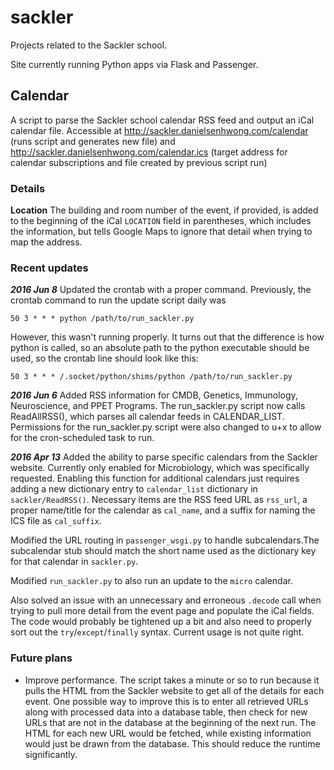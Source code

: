 # sackler #

Projects related to the Sackler school.

Site currently running Python apps via Flask and Passenger.

## Calendar ##
A script to parse the Sackler school calendar RSS feed and output an iCal calendar file. Accessible at http://sackler.danielsenhwong.com/calendar (runs script and generates new file) and http://sackler.danielsenhwong.com/calendar.ics (target address for calendar subscriptions and file created by previous script run)

### Details ###
**Location** The building and room number of the event, if provided, is added to the beginning of the iCal `LOCATION` field in parentheses, which includes the information, but tells Google Maps to ignore that detail when trying to map the address.

### Recent updates ###
_**2016 Jun 8**_ Updated the crontab with a proper command. Previously, the crontab command to run the update script daily was

    50 3 * * * python /path/to/run_sackler.py

However, this wasn't running properly. It turns out that the difference is how python is called, so an absolute path to the python executable should be used, so the crontab line should look like this:

    50 3 * * * /.socket/python/shims/python /path/to/run_sackler.py


_**2016 Jun 6**_ Added RSS information for CMDB, Genetics, Immunology, Neuroscience, and PPET Programs. The run_sackler.py script now calls ReadAllRSS(), which parses all calendar feeds in CALENDAR_LIST. Permissions for the run_sackler.py script were also changed to u+x to allow for the cron-scheduled task to run.

_**2016 Apr 13**_ Added the ability to parse specific calendars from the Sackler website. Currently only enabled for Microbiology, which was specifically requested. Enabling this function for additional calendars just requires adding a new dictionary entry to `calendar_list` dictionary in `sackler/ReadRSS()`. Necessary items are the RSS feed URL as `rss_url`, a proper name/title for the calendar as `cal_name`, and a suffix for naming the ICS file as `cal_suffix`.

Modified the URL routing in `passenger_wsgi.py` to handle subcalendars.The subcalendar stub should match the short name used as the dictionary key for that calendar in `sackler.py`.

Modified `run_sackler.py` to also run an update to the `micro` calendar.

Also solved an issue with an unnecessary and erroneous `.decode` call when trying to pull more detail from the event page and populate the iCal fields. The code would probably be tightened up a bit and also need to properly sort out the `try`/`except`/`finally` syntax. Current usage is not quite right.

### Future plans ###
- Improve performance. The script takes a minute or so to run because it pulls the HTML from the Sackler website to get all of the details for each event. One possible way to improve this is to enter all retrieved URLs along with processed data into a database table, then check for new URLs that are not in the database at the beginning of the next run. The HTML for each new URL would be fetched, while existing information would just be drawn from the database. This should reduce the runtime significantly.
